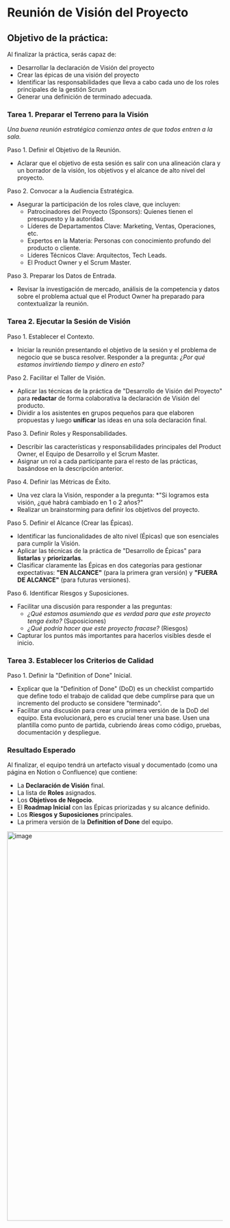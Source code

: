 # Reunión de Visión del Proyecto 

## Objetivo de la práctica:
Al finalizar la práctica, serás capaz de:
- Desarrollar la declaración de Visión del proyecto
- Crear las épicas de una visión del proyecto
- Identificar las responsabilidades que lleva a cabo cada uno de los roles principales de la gestión Scrum
- Generar una definición de terminado adecuada.

### Tarea 1. Preparar el Terreno para la Visión

*Una buena reunión estratégica comienza antes de que todos entren a la sala.*

Paso 1. Definir el Objetivo de la Reunión.
- Aclarar que el objetivo de esta sesión es salir con una alineación clara y un borrador de la visión, los objetivos y el alcance de alto nivel del proyecto.

Paso 2. Convocar a la Audiencia Estratégica.
- Asegurar la participación de los roles clave, que incluyen:
    -   Patrocinadores del Proyecto (Sponsors): Quienes tienen el presupuesto y la autoridad.
    -   Líderes de Departamentos Clave: Marketing, Ventas, Operaciones, etc.
    -   Expertos en la Materia: Personas con conocimiento profundo del producto o cliente.
    -   Líderes Técnicos Clave: Arquitectos, Tech Leads.
    -   El Product Owner y el Scrum Master.

Paso 3. Preparar los Datos de Entrada.
- Revisar la investigación de mercado, análisis de la competencia y datos sobre el problema actual que el Product Owner ha preparado para contextualizar la reunión.

### Tarea 2. Ejecutar la Sesión de Visión

Paso 1. Establecer el Contexto.
- Iniciar la reunión presentando el objetivo de la sesión y el problema de negocio que se busca resolver. Responder a la pregunta: *¿Por qué estamos invirtiendo tiempo y dinero en esto?*

Paso 2. Facilitar el Taller de Visión.
- Aplicar las técnicas de la práctica de "Desarrollo de Visión del Proyecto" para **redactar** de forma colaborativa la declaración de Visión del producto.
- Dividir a los asistentes en grupos pequeños para que elaboren propuestas y luego **unificar** las ideas en una sola declaración final.

Paso 3. Definir Roles y Responsabilidades.
- Describir las características y responsabilidades principales del Product Owner, el Equipo de Desarrollo y el Scrum Master.
- Asignar un rol a cada participante para el resto de las prácticas, basándose en la descripción anterior.

Paso 4. Definir las Métricas de Éxito.
- Una vez clara la Visión, responder a la pregunta: *"Si logramos esta visión, ¿qué habrá cambiado en 1 o 2 años?"
- Realizar un brainstorming para definir los objetivos del proyecto.

Paso 5. Definir el Alcance (Crear las Épicas).
- Identificar las funcionalidades de alto nivel (Épicas) que son esenciales para cumplir la Visión.
- Aplicar las técnicas de la práctica de "Desarrollo de Épicas" para **listarlas** y **priorizarlas**.
- Clasificar claramente las Épicas en dos categorías para gestionar expectativas: **"EN ALCANCE"** (para la primera gran versión) y **"FUERA DE ALCANCE"** (para futuras versiones).

Paso 6. Identificar Riesgos y Suposiciones.
- Facilitar una discusión para responder a las preguntas:
    - *¿Qué estamos asumiendo que es verdad para que este proyecto tenga éxito?* (Suposiciones)
    - *¿Qué podría hacer que este proyecto fracase?* (Riesgos)
- Capturar los puntos más importantes para hacerlos visibles desde el inicio.

### Tarea 3. Establecer los Criterios de Calidad

Paso 1. Definir la "Definition of Done" Inicial.
- Explicar que la "Definition of Done" (DoD) es un checklist compartido que define todo el trabajo de calidad que debe cumplirse para que un incremento del producto se considere "terminado".
- Facilitar una discusión para crear una primera versión de la DoD del equipo. Esta evolucionará, pero es crucial tener una base. Usen una plantilla como punto de partida, cubriendo áreas como código, pruebas, documentación y despliegue.

### Resultado Esperado
Al finalizar, el equipo tendrá un artefacto visual y documentado (como una página en Notion o Confluence) que contiene:
-   La **Declaración de Visión** final.
-   La lista de **Roles** asignados.
-   Los **Objetivos de Negocio**.
-   El **Roadmap Inicial** con las Épicas priorizadas y su alcance definido.
-   Los **Riesgos y Suposiciones** principales.
-   La primera versión de la **Definition of Done** del equipo.

<img width="620" height="909" alt="image" src="https://github.com/user-attachments/assets/99de4142-3b16-4fee-afe6-d9ec3267d27e" />
